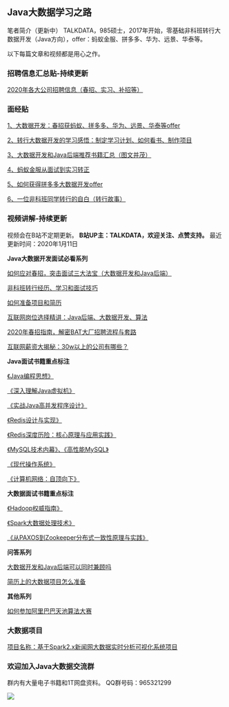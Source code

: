 ﻿
## Java大数据学习之路

笔者简介（更新中）
TALKDATA，985硕士，2017年开始，零基础非科班转行大数据开发（Java方向），offer：蚂蚁金服、拼多多、华为、远景、华泰等。

以下每篇文章和视频都是用心之作。

### 招聘信息汇总贴-持续更新

[2020年各大公司招聘信息（春招、实习、补招等）][1]


### 面经贴

[1、大数据开发：春招获蚂蚁、拼多多、华为、远景、华泰等offer][2]

[2、转行大数据开发的学习感悟：制定学习计划、如何看书、制作项目][3]

[3、大数据开发和Java后端推荐书籍汇总（图文并茂）][4]

[4、蚂蚁金服从面试到实习转正][5]

[5、如何获得拼多多大数据开发offer][6]

[6、一位非科班同学转行的自白（转行故事）][7]

### 视频讲解-持续更新

视频会在B站不定期更新。
**B站UP主：TALKDATA，欢迎关注、点赞支持。**
最近更新时间：2020年1月11日

**Java大数据开发面试必看系列**

[如何应对春招，突击面试三大法宝（大数据开发和Java后端）][8]

[非科班转行经历、学习和面试技巧][9]  

[如何准备项目和简历][10]  

[互联网岗位选择精讲：Java后端、大数据开发、算法][11]

[2020年春招指南，解密BAT大厂招聘流程与套路][12]

[互联网薪资大揭秘：30w以上的公司有哪些？][13]

**Java面试书籍重点标注**

[《Java编程思想》][14]

[《深入理解Java虚拟机》][15]

[《实战Java高并发程序设计》][16]

[《Redis设计与实现》][17]

[《Redis深度历险：核心原理与应用实践》][18]

[《MySQL技术内幕》、《高性能MySQL》][19]

[《现代操作系统》][20]

[《计算机网络：自顶向下》][21]

**大数据面试书籍重点标注**

[《Hadoop权威指南》][22]

[《Spark大数据处理技术》][23]

[《从PAXOS到Zookeeper分布式一致性原理与实践》][24]

**问答系列**

[大数据开发和Java后端可以同时兼顾吗][25]

[简历上的大数据项目怎么准备][26]

**其他系列**

[如何参加阿里巴巴天池算法大赛][27]

### 大数据项目

[项目名称：基于Spark2.x新闻网大数据实时分析可视化系统项目][28]


### 欢迎加入Java大数据交流群

群内有大量电子书籍和1T网盘资料。
QQ群号码：965321299

![](https://ftp.bmp.ovh/imgs/2020/01/2c05f26fe8c5546d.png)


  [1]: https://zhuanlan.zhihu.com/p/102413956
  [2]: https://zhuanlan.zhihu.com/p/80915300
  [3]: https://zhuanlan.zhihu.com/p/94559656
  [4]: https://zhuanlan.zhihu.com/p/99967602
  [5]: https://zhuanlan.zhihu.com/p/84149021
  [6]: https://zhuanlan.zhihu.com/p/81291495
  [7]: https://zhuanlan.zhihu.com/p/82181294
  [8]: https://www.bilibili.com/video/av82673014
  [9]: https://www.bilibili.com/video/av69142260
  [10]: https://www.bilibili.com/video/av69803420
  [11]: https://www.bilibili.com/video/av76506475
  [12]: https://www.bilibili.com/video/av76712716
  [13]: https://www.bilibili.com/video/av79472914
  [14]: https://www.bilibili.com/video/av74679700
  [15]: https://www.bilibili.com/video/av69406526
  [16]: https://www.bilibili.com/video/av70081453
  [17]: https://www.bilibili.com/video/av70680254
  [18]: https://www.bilibili.com/video/av70833894
  [19]: https://www.bilibili.com/video/av79835246
  [20]: https://www.bilibili.com/video/av83003815
  [21]: https://www.bilibili.com/video/av84108011
  [22]: https://www.bilibili.com/video/av71602819
  [23]: https://www.bilibili.com/video/av80592909
  [24]: https://www.bilibili.com/video/av82168374
  [25]: https://www.bilibili.com/video/av77087822
  [26]: https://www.bilibili.com/video/av78729813
  [27]: https://www.bilibili.com/video/av81174640
  [28]: https://github.com/TALKDATA/JavaBigData/blob/master/news-project.md